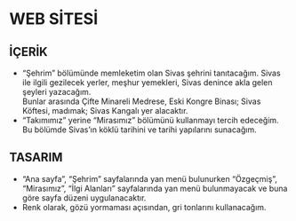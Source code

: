 # WEB SİTESİ
 İÇERİK
-
- “Şehrim” bölümünde memleketim olan Sivas şehrini tanıtacağım.
Sivas ile ilgili gezilecek yerler, meşhur yemekleri, Sivas denince akla gelen şeyleri yazacağım.  
Bunlar arasında Çifte Minareli Medrese, Eski Kongre Binası; Sivas Köftesi, madımak; Sivas Kangalı yer alacaktır.  
- “Takımımız” yerine “Mirasımız” bölümünü kullanmayı tercih edeceğim.
Bu bölümde Sivas’ın köklü tarihini ve tarihi yapılarını sunacağım.  

 TASARIM
-
- “Ana sayfa”, “Şehrim” sayfalarında yan menü bulunurken “Özgeçmiş”, “Mirasımız”, “İlgi Alanları” sayfalarında yan menü bulunmayacak ve buna göre sayfa düzeni uygulanacaktır.
- Renk olarak, gözü yormaması açısından, gri tonlarını kullanacağım.
